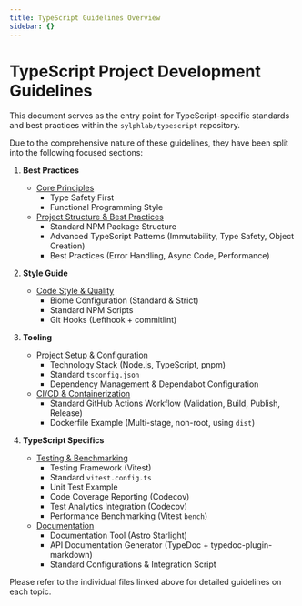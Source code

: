 ```yaml
---
title: TypeScript Guidelines Overview
sidebar: {}
---
```


# TypeScript Project Development Guidelines

This document serves as the entry point for TypeScript-specific standards and best practices within the `sylphlab/typescript` repository.

Due to the comprehensive nature of these guidelines, they have been split into the following focused sections:

1.  **Best Practices**

    - [Core Principles](../best-practices/core-principles.md)
      - Type Safety First
      - Functional Programming Style
    - [Project Structure & Best Practices](../best-practices/structure-patterns.md)
      - Standard NPM Package Structure
      - Advanced TypeScript Patterns (Immutability, Type Safety, Object Creation)
      - Best Practices (Error Handling, Async Code, Performance)

2.  **Style Guide**

    - [Code Style & Quality](../style-guide/style-quality.md)
      - Biome Configuration (Standard & Strict)
      - Standard NPM Scripts
      - Git Hooks (Lefthook + commitlint)

3.  **Tooling**

    - [Project Setup & Configuration](../tooling/setup-config.md)
      - Technology Stack (Node.js, TypeScript, pnpm)
      - Standard `tsconfig.json`
      - Dependency Management & Dependabot Configuration
    - [CI/CD & Containerization](../tooling/ci-cd.md)
      - Standard GitHub Actions Workflow (Validation, Build, Publish, Release)
      - Dockerfile Example (Multi-stage, non-root, using `dist`)

4.  **TypeScript Specifics**
    - [Testing & Benchmarking](testing.md)
      - Testing Framework (Vitest)
      - Standard `vitest.config.ts`
      - Unit Test Example
      - Code Coverage Reporting (Codecov)
      - Test Analytics Integration (Codecov)
      - Performance Benchmarking (Vitest `bench`)
    - [Documentation](documentation.md)
      - Documentation Tool (Astro Starlight)
      - API Documentation Generator (TypeDoc + typedoc-plugin-markdown)
      - Standard Configurations & Integration Script

Please refer to the individual files linked above for detailed guidelines on each topic.
